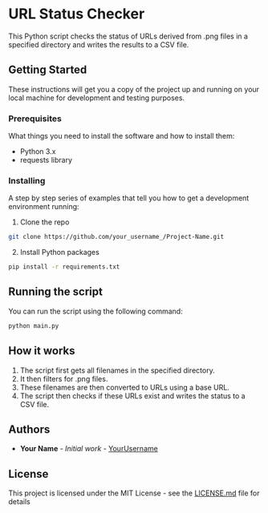 # URL Status Checker

This Python script checks the status of URLs derived from .png files in a specified directory and writes the results to a CSV file.

## Getting Started

These instructions will get you a copy of the project up and running on your local machine for development and testing purposes.

### Prerequisites

What things you need to install the software and how to install them:

- Python 3.x
- requests library

### Installing

A step by step series of examples that tell you how to get a development environment running:

1. Clone the repo
```bash
git clone https://github.com/your_username_/Project-Name.git
```

2. Install Python packages
```bash
pip install -r requirements.txt
```

## Running the script

You can run the script using the following command:

```bash
python main.py
```

## How it works

1. The script first gets all filenames in the specified directory.
2. It then filters for .png files.
3. These filenames are then converted to URLs using a base URL.
4. The script then checks if these URLs exist and writes the status to a CSV file.

## Authors

* **Your Name** - *Initial work* - [YourUsername](https://github.com/your_username_)

## License

This project is licensed under the MIT License - see the [LICENSE.md](LICENSE.md) file for details